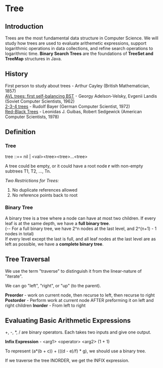 # Tree

## Introduction
 
Trees are the most fundamental data structure in Computer Science. We will study how trees are used to evaluate arithemetic expressions, support logarithmic operations in data collections, and refine search operations to logarithmic time. **Binary Search Trees** are the foundations of **TreeSet and TreeMap** structures in Java.

## History

First person to study about trees - Arthur Cayley (British Mathematician, 1857) <br>
[AVL trees: first self-balancing BST](https://www.mathnet.ru/php/archive.phtml?wshow=paper&jrnid=dan&paperid=26964&option_lang=eng) - Georgy Adelson-Velsky, Evgenii Landis (Soviet Computer Scientists, 1962) <br>
[2-3-4 trees](https://link.springer.com/article/10.1007/BF00289509) - Rudolf Bayer (German Computer Scientist, 1972) <br>
[Red-Black Trees](https://ieeexplore.ieee.org/abstract/document/4567957) - Leonidas J. Guibas, Robert Sedgewick (American Computer Scientists, 1978)


## Definition

### Tree
tree ::== nil | \<val\>\<tree\>\<tree\>...\<tree\>

A tree could be empty, or it could have a root node **r** with non-empty subtrees T1, T2, ..., Tn.

*Two Restrictions for Trees:* <br>
1. No duplicate references allowed <br>
2. No reference points back to root

### Binary Tree

A binary tree is a tree where a node can have at most two children.
If every leaf is at the same depth, we have a **full binary tree**. <br>
(-- For a full binary tree, we have 2^n nodes at the last level, and 2^(n+1) - 1 nodes in total) <br>
If every level except the last is full, and all leaf nodes at the last level are as left as possible, we have a **complete binary tree**.

## Tree Traversal

We use the term "traverse" to distinguish it from the linear-nature of "iterate".

We can go "left", "right", or "up" (to the parent).

**Preorder** - work on current node, then recurse to left, then recurse to right <br>
**Postorder** - Perform work at current node AFTER preforming it on left and right children
**Inorder** - From left to right

## Evaluating Basic Arithmetic Expressions

+, -, *, / are binary operators. Each takes two inputs and give one output.

**Infix Expression** - \<arg1\> \<operator\> \<arg2\> (1 + 1)

To represent (a*(b + c)) + (((d - e)/f) * g), we should use a binary tree.

If we traverse the tree INORDER, we get the INFIX expression.





